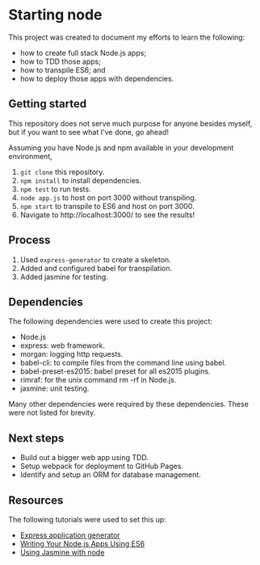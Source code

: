# Starting node

This project was created to document my efforts to learn the following:
- how to create full stack Node.js apps;
- how to TDD those apps;
- how to transpile ES6; and
- how to deploy those apps with dependencies.

## Getting started

This repository does not serve much purpose for anyone besides myself, but if you want to see what I've done, go ahead!

Assuming you have Node.js and npm available in your development environment,
1. `git clone` this repository.
1. `npm install` to install dependencies.
1. `npm test` to run tests.
1. `node app.js` to host on port 3000 without transpiling.
1. `npm start` to transpile to ES6 and host on port 3000.
1. Navigate to http://localhost:3000/ to see the results!

## Process

1. Used `express-generator` to create a skeleton.
2. Added and configured babel for transpilation.
3. Added jasmine for testing.

## Dependencies
The following dependencies were used to create this project:
- Node.js
- express: web framework.
- morgan: logging http requests.
- babel-cli: to compile files from the command line using babel.
- babel-preset-es2015: babel preset for all es2015 plugins.
- rimraf: for the unix command rm -rf in Node.js.
- jasmine: unit testing.

Many other dependencies were required by these dependencies. These were not listed for brevity.

## Next steps
- Build out a bigger web app using TDD.
- Setup webpack for deployment to GitHub Pages.
- Identify and setup an ORM for database management.

## Resources
The following tutorials were used to set this up:
- [Express application generator](https://expressjs.com/en/starter/generator.html)
- [Writing Your Node.js Apps Using ES6](https://www.codementor.io/iykyvic/writing-your-nodejs-apps-using-es6-6dh0edw2o)
- [Using Jasmine with node](https://jasmine.github.io/setup/nodejs.html)

